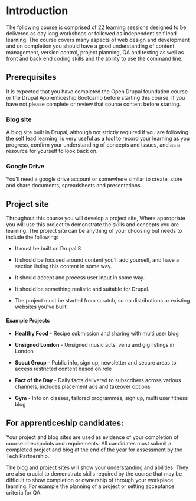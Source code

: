 # Introduction

The following course is comprised of 22 learning sessions designed to be delivered as day long workshops or followed as independent self lead learning. The course covers many aspects of web design and development and on completion you should have a good understanding of content management, version control, project planning, QA and testing as well as front and back end coding skills and the ability to use the command line. 

## Prerequisites

It is expected that you have completed the Open Drupal foundation course or the Drupal Apprenticeship Bootcamp before starting this course. If you have not please complete or review that course content before starting.

### Blog site

A blog site built in Drupal, although not strictly required if you are following the self lead learning, is very useful as a tool to record your learning as you progress, confirm your understanding of concepts and issues, and as a resource for yourself to look back on.

### Google Drive
You'll need a google drive account or somewhere similar to create, store and share documents, spreadsheets and presentations.

## Project site

Throughout this course you will develop a project site, Where appropriate you will use this project to demonstrate the skills and concepts you are learning. The project site can be anything of your choosing but needs to include the following:

* It must be built on Drupal 8

* It should be focused around content you'll add yourself, and have a section listing this content in some way.

* It should accept and process user input in some way.

* It should be something realistic and suitable for Drupal.

* The project must be started from scratch, so no distributions or existing websites you've built.

#### Example Projects

* __Healthy Food__ - Recipe submission and sharing with multi user blog

* __Unsigned London__ - Unsigned music acts, venu and gig listings in London

* __Scout Group__ - Public info, sign up, newsletter and secure areas to access restricted content based on role

* __Fact of the Day__ - Daily facts delivered to subscribers across various channels, includes placement ads and takeover options

* __Gym__ - Info on classes, tailored programmes, sign up, multi user fitness blog

## For apprenticeship candidates:

Your project and blog sites are used as evidence of your completion of course checkpoints and requirements. All candidates must submit a completed project and blog at the end of the year for assessment by the Tech Partnership.

The blog and project sites will show your understanding and abilities. They are also crucial to demonstrate skills required by the course that may be difficult to show completion or ownership of through your workplace learning. For example the planning of a project or setting acceptance criteria for QA.

